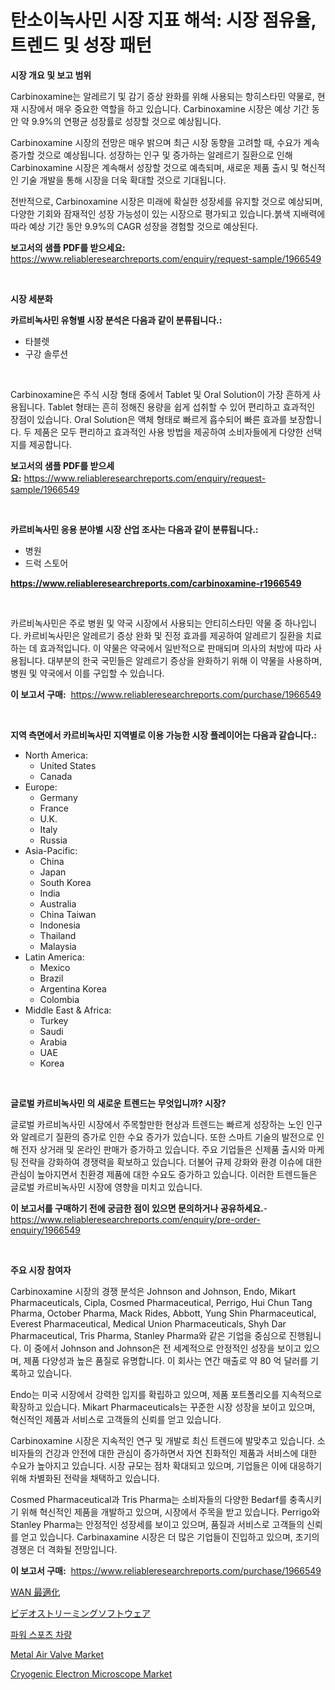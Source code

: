 <p><h1>탄소이녹사민 시장 지표 해석: 시장 점유율, 트렌드 및 성장 패턴</h1></p><p><strong>시장 개요 및 보고 범위</strong></p>
<p><p>Carbinoxamine는 알레르기 및 감기 증상 완화를 위해 사용되는 항히스타민 약물로, 현재 시장에서 매우 중요한 역할을 하고 있습니다. Carbinoxamine 시장은 예상 기간 동안 약 9.9%의 연평균 성장률로 성장할 것으로 예상됩니다.</p><p>Carbinoxamine 시장의 전망은 매우 밝으며 최근 시장 동향을 고려할 때, 수요가 계속 증가할 것으로 예상됩니다. 성장하는 인구 및 증가하는 알레르기 질환으로 인해 Carbinoxamine 시장은 계속해서 성장할 것으로 예측되며, 새로운 제품 출시 및 혁신적인 기술 개발을 통해 시장을 더욱 확대할 것으로 기대됩니다.</p><p>전반적으로, Carbinoxamine 시장은 미래에 확실한 성장세를 유지할 것으로 예상되며, 다양한 기회와 잠재적인 성장 가능성이 있는 시장으로 평가되고 있습니다.붉색 지배력에 따라 예상 기간 동안 9.9%의 CAGR 성장을 경험할 것으로 예상된다.</p></p>
<p><strong>보고서의 샘플 PDF를 받으세요:</strong> <a href="https://www.reliableresearchreports.com/enquiry/request-sample/1966549">https://www.reliableresearchreports.com/enquiry/request-sample/1966549</a></p>
<p>&nbsp;</p>
<p><strong>시장 세분화</strong></p>
<p><strong>카르비녹사민 유형별 시장 분석은 다음과 같이 분류됩니다.:</strong></p>
<p><ul><li>타블렛</li><li>구강 솔루션</li></ul></p>
<p>&nbsp;</p>
<p><p>Carbinoxamine은 주식 시장 형태 중에서 Tablet 및 Oral Solution이 가장 흔하게 사용됩니다. Tablet 형태는 흔히 정해진 용량을 쉽게 섭취할 수 있어 편리하고 효과적인 장점이 있습니다. Oral Solution은 액체 형태로 빠르게 흡수되어 빠른 효과를 보장합니다. 두 제품은 모두 편리하고 효과적인 사용 방법을 제공하여 소비자들에게 다양한 선택지를 제공합니다.</p></p>
<p><strong>보고서의 샘플 PDF를 받으세요:</strong>&nbsp;<a href="https://www.reliableresearchreports.com/enquiry/request-sample/1966549">https://www.reliableresearchreports.com/enquiry/request-sample/1966549</a></p>
<p>&nbsp;</p>
<p><strong> 카르비녹사민 응용 분야별 시장 산업 조사는 다음과 같이 분류됩니다.:</strong></p>
<p><ul><li>병원</li><li>드럭 스토어</li></ul></p>
<p><strong><a href="https://www.reliableresearchreports.com/carbinoxamine-r1966549">https://www.reliableresearchreports.com/carbinoxamine-r1966549</a></strong></p>
<p>&nbsp;</p>
<p><p>카르비녹사민은 주로 병원 및 약국 시장에서 사용되는 안티히스타민 약물 중 하나입니다. 카르비녹사민은 알레르기 증상 완화 및 진정 효과를 제공하여 알레르기 질환을 치료하는 데 효과적입니다. 이 약물은 약국에서 일반적으로 판매되며 의사의 처방에 따라 사용됩니다. 대부분의 한국 국민들은 알레르기 증상을 완화하기 위해 이 약물을 사용하며, 병원 및 약국에서 이를 구입할 수 있습니다.</p></p>
<p><strong>이 보고서 구매:</strong>&nbsp; <a href="https://www.reliableresearchreports.com/purchase/1966549">https://www.reliableresearchreports.com/purchase/1966549</a></p>
<p>&nbsp;</p>
<p><strong>지역 측면에서 카르비녹사민 지역별로 이용 가능한 시장 플레이어는 다음과 같습니다.:</strong></p>
<p><ul>
    <li>
        North America:
        <ul>
            <li>United States</li>
            <li>Canada</li>
        </ul>
    </li>
    <li>
        Europe:
        <ul>
            <li>Germany</li>
            <li>France</li>
            <li>U.K.</li>
            <li>Italy</li>
            <li>Russia</li>
        </ul>
    </li>
    <li>
        Asia-Pacific:
        <ul>
            <li>China</li>
            <li>Japan</li>
            <li>South Korea</li>
            <li>India</li>
            <li>Australia</li>
            <li>China Taiwan</li>
            <li>Indonesia</li>
            <li>Thailand</li>
            <li>Malaysia</li>
        </ul>
    </li>
    <li>
        Latin America:
        <ul>
            <li>Mexico</li>
            <li>Brazil</li>
            <li>Argentina Korea</li>
            <li>Colombia</li>
        </ul>
    </li>
    <li>
        Middle East & Africa:
        <ul>
            <li>Turkey</li>
            <li>Saudi</li>
            <li>Arabia</li>
            <li>UAE</li>
            <li>Korea</li>
        </ul>
    </li>
    </ul></p>
<p>&nbsp;</p>
<p><strong>글로벌 카르비녹사민 의 새로운 트렌드는 무엇입니까? 시장?</strong></p>
<p><p>글로벌 카르비녹사민 시장에서 주목할만한 현상과 트렌드는 빠르게 성장하는 노인 인구와 알레르기 질환의 증가로 인한 수요 증가가 있습니다. 또한 스마트 기술의 발전으로 인해 전자 상거래 및 온라인 판매가 증가하고 있습니다. 주요 기업들은 신제품 출시와 마케팅 전략을 강화하여 경쟁력을 확보하고 있습니다. 더불어 규제 강화와 환경 이슈에 대한 관심이 높아지면서 친환경 제품에 대한 수요도 증가하고 있습니다. 이러한 트렌드들은 글로벌 카르비녹사민 시장에 영향을 미치고 있습니다.</p></p>
<p><strong>이 보고서를 구매하기 전에 궁금한 점이 있으면 문의하거나 공유하세요.</strong>- <a href="https://www.reliableresearchreports.com/enquiry/pre-order-enquiry/1966549">https://www.reliableresearchreports.com/enquiry/pre-order-enquiry/1966549</a></p>
<p>&nbsp;</p>
<p><strong>주요 시장 참여자</strong></p>
<p><p>Carbinoxamine 시장의 경쟁 분석은 Johnson and Johnson, Endo, Mikart Pharmaceuticals, Cipla, Cosmed Pharmaceutical, Perrigo, Hui Chun Tang Pharma, October Pharma, Mack Rides, Abbott, Yung Shin Pharmaceutical, Everest Pharmaceutical, Medical Union Pharmaceuticals, Shyh Dar Pharmaceutical, Tris Pharma, Stanley Pharma와 같은 기업을 중심으로 진행됩니다. 이 중에서 Johnson and Johnson은 전 세계적으로 안정적인 성장을 보이고 있으며, 제품 다양성과 높은 품질로 유명합니다. 이 회사는 연간 매출로 약 80 억 달러를 기록하고 있습니다.</p><p>Endo는 미국 시장에서 강력한 입지를 확립하고 있으며, 제품 포트폴리오를 지속적으로 확장하고 있습니다. Mikart Pharmaceuticals는 꾸준한 시장 성장을 보이고 있으며, 혁신적인 제품과 서비스로 고객들의 신뢰를 얻고 있습니다.</p><p>Carbinoxamine 시장은 지속적인 연구 및 개발로 최신 트렌드에 발맞추고 있습니다. 소비자들의 건강과 안전에 대한 관심이 증가하면서 자연 친화적인 제품과 서비스에 대한 수요가 높아지고 있습니다. 시장 규모는 점차 확대되고 있으며, 기업들은 이에 대응하기 위해 차별화된 전략을 채택하고 있습니다.</p><p>Cosmed Pharmaceutical과 Tris Pharma는 소비자들의 다양한 Bedarf를 충족시키기 위해 혁신적인 제품을 개발하고 있으며, 시장에서 주목을 받고 있습니다. Perrigo와 Stanley Pharma는 안정적인 성장세를 보이고 있으며, 품질과 서비스로 고객들의 신뢰를 얻고 있습니다. Carbinaxamine 시장은 더 많은 기업들이 진입하고 있으며, 초기의 경쟁은 더 격화될 전망입니다.</p></p>
<p><strong>이 보고서 구매:</strong>&nbsp;&nbsp;<a href="https://www.reliableresearchreports.com/purchase/1966549">https://www.reliableresearchreports.com/purchase/1966549</a></p>
<p><p><a href="https://medium.com/@gregost89076vddcv/wan%E6%9C%80%E9%81%A9%E5%8C%96%E5%B8%82%E5%A0%B4-%E5%B8%82%E5%A0%B4cagr-%E5%B8%82%E5%A0%B4%E5%8B%95%E5%90%91-%E3%81%8A%E3%82%88%E3%81%B3%E6%88%90%E9%95%B7%E6%88%A6%E7%95%A5%E3%81%AB%E9%96%A2%E3%81%99%E3%82%8B%E6%83%85%E5%A0%B1-8f6b1f452d89">WAN 最適化</a></p><p><a href="https://medium.com/@chrispbacon162023/%E3%83%93%E3%83%87%E3%82%AA%E3%82%B9%E3%83%88%E3%83%AA%E3%83%BC%E3%83%9F%E3%83%B3%E3%82%B0%E3%82%BD%E3%83%95%E3%83%88%E3%82%A6%E3%82%A7%E3%82%A2%E5%B8%82%E5%A0%B4-%E5%B8%82%E5%A0%B4cagr-%E5%B8%82%E5%A0%B4%E3%83%88%E3%83%AC%E3%83%B3%E3%83%89-%E3%81%8A%E3%82%88%E3%81%B3%E6%88%90%E9%95%B7%E6%88%A6%E7%95%A5%E3%81%AB%E9%96%A2%E3%81%99%E3%82%8B%E6%B4%9E%E5%AF%9F-2681bb2c9a1f">ビデオストリーミングソフトウェア</a></p><p><a href="https://medium.com/@emmareed1901/%ED%8C%8C%EC%9B%8C-%EC%8A%A4%ED%8F%AC%EC%B8%A0-%EC%B0%A8%EB%9F%89-%EC%8B%9C%EC%9E%A5-%EC%A0%95%EB%B3%B4-%EC%8B%9C%EC%9E%A5-%EB%8F%99%ED%96%A5-%EC%84%B1%EC%9E%A5-2024%EB%85%84%EB%B6%80%ED%84%B0-2031%EB%85%84%EA%B9%8C%EC%A7%80-%EC%98%88%EC%B8%A1%EB%90%9C-%EA%B2%83-0f8f2d1ee7dc">파워 스포츠 차량</a></p><p><a href="https://github.com/moyahfrancoestellec51j635wcx/Market-Research-Report-List-2/blob/main/metal-air-valve-market.md">Metal Air Valve Market</a></p><p><a href="https://view.publitas.com/reportprime-1/cryogenic-electron-microscope-market-research-report-the-key-to-successful-business-strategy-forecasted-for-period-from-2024-2031/">Cryogenic Electron Microscope Market</a></p></p>
